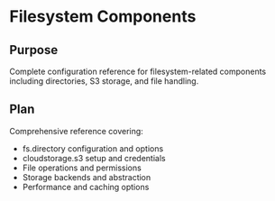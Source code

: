 # Filesystem Components

<!--
TOC: Reference > Configuration Reference > Filesystem Components
Audience: All users
Duration: Reference
Prerequisites: Configuration understanding
-->

## Purpose

Complete configuration reference for filesystem-related components including directories, S3 storage, and file handling.

## Plan

Comprehensive reference covering:

- fs.directory configuration and options
- cloudstorage.s3 setup and credentials
- File operations and permissions
- Storage backends and abstraction
- Performance and caching options

<!--
Content will include:
- Complete configuration schemas
- Required and optional parameters
- Environment variable usage
- Security considerations
- Performance tuning options
- Common configuration patterns
-->
